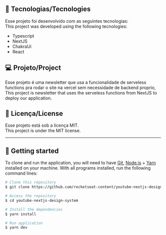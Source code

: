 ## 🚀 Tecnologias/Tecnologies

Esse projeto foi desenvolvido com as seguintes tecnologias: </br>
This project was developed using the following tecnologies:

- Typescript
- NextJS
- ChakraUi
- React

## 💻 Projeto/Project

Esse projeto é uma newsletter que usa a funcionalidade de serveless functions pra rodar o site na vercel sem necessidade de backend proprio, </br>
This project is newsletter that uses the serveless functions from NextJS to deploy our application.

## :memo: Licença/License

Esse projeto está sob a licença MIT. </br>
This project is under the MIT license.

---

## 🚀 Getting started

To clone and run the application, you will need to have [Git](https://git-scm.com), [Node.js](https://nodejs.org) + [Yarn](https://yarnpkg.com) installed on your machine. With all programs installed, run the following command lines:

```bash
# Clone this repository
$ git clone https://github.com/rocketseat-content/youtube-nextjs-design-system

# Access the repository
$ cd youtube-nextjs-design-system

# Install the dependencies
$ yarn install

# Run application
$ yarn dev
```
